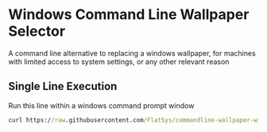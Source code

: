 # Windows Command Line Wallpaper Selector
A command line alternative to replacing a windows wallpaper, for machines with limited access to system settings, or any other relevant reason

## Single Line Execution
Run this line within a windows command prompt window 
```cmd
curl https://raw.githubusercontent.com/FlatSys/commandline-wallpaper-win/main/run.bat | cmd
```
